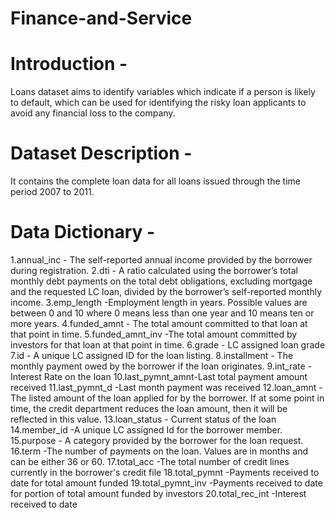 # Finance-and-Service

# Introduction - 
Loans dataset aims to identify variables which indicate if a
person is likely to default, which can be used for identifying the risky loan applicants to avoid any financial loss to the company.

# Dataset Description - 
It contains the complete loan data for all loans issued through the time period 2007 to 2011.
# Data Dictionary -
1.annual_inc - The self-reported annual income provided by the borrower
during registration.
2.dti - A ratio calculated using the borrower’s total monthly debt payments on
the total debt obligations, excluding mortgage and the requested LC loan,
divided by the borrower’s self-reported monthly income.
3.emp_length -Employment length in years. Possible values are between 0 and
10 where 0 means less than one year and 10 means ten or more years.
4.funded_amnt - The total amount committed to that loan at that point in
time.
5.funded_amnt_inv -The total amount committed by investors for that loan at
that point in time.
6.grade - LC assigned loan grade
7.id - A unique LC assigned ID for the loan listing.
8.installment - The monthly payment owed by the borrower if the loan
originates.
9.int_rate - Interest Rate on the loan
10.last_pymnt_amnt-Last total payment amount received
11.last_pymnt_d -Last month payment was received
12.loan_amnt -The listed amount of the loan applied for by the borrower. If at
some point in time, the credit department reduces the loan amount, then it
will be reflected in this value.
13.loan_status - Current status of the loan
14.member_id -A unique LC assigned Id for the borrower member.
15.purpose - A category provided by the borrower for the loan request.
16.term -The number of payments on the loan. Values are in months and can
be either 36 or 60.
17.total_acc -The total number of credit lines currently in the borrower's credit
file
18.total_pymnt -Payments received to date for total amount funded
19.total_pymnt_inv -Payments received to date for portion of total amount
funded by investors
20.total_rec_int -Interest received to date
